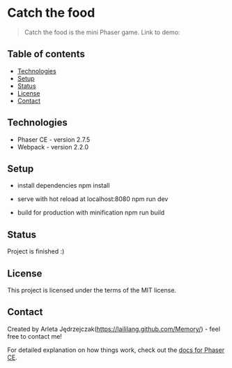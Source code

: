 # Catch the food
> Catch the food is the mini Phaser game.
Link to demo: 

## Table of contents
* [Technologies](#technologies)
* [Setup](#setup)
* [Status](#status)
* [License](#license)
* [Contact](#contact)

## Technologies
* Phaser CE - version 2.7.5
* Webpack - version 2.2.0

## Setup
* install dependencies
npm install

* serve with hot reload at localhost:8080
npm run dev

* build for production with minification
npm run build


## Status
Project is finished :)

## License
This project is licensed under the terms of the MIT license.

## Contact
Created by Arleta Jędrzejczak(https://laililang.github.com/Memory/) - feel free to contact me!

For detailed explanation on how things work, check out the [docs for Phaser CE](https://photonstorm.github.io/phaser-ce/).
